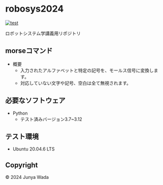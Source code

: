 # robosys2024
[![test](https://github.com/JEISU20xx/robosys2024/actions/workflows/test.yml/badge.svg)](https://github.com/JEISU20xx/robosys2024/actions/workflows/test.yml)

ロボットシステム学講義用リポジトリ

## morseコマンド
- 概要
  - 入力されたアルファベットと特定の記号を、モールス信号に変換します。
  - 対応していない文字や記号、空白は全て無視されます。

## 必要なソフトウェア
- Python
    - テスト済みバージョン3.7~3.12

## テスト環境
- Ubuntu 20.04.6 LTS

## Copyright
© 2024 Junya Wada
